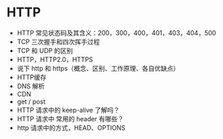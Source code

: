 # HTTP
- HTTP 常见状态码及其含义：200，300，400，401，403，404，500
- TCP 三次握手和四次挥手过程
- TCP 和 UDP 的区别
- HTTP，HTTP2.0，HTTPS
- 说下 http 和 https（概念、区别、工作原理、各自优缺点）
- HTTP缓存
- DNS 解析
- CDN
- get / post
- HTTP 请求中的 keep-alive 了解吗？
- HTTP 请求中 常用的 header 有哪些？
- http 请求中的方式，HEAD、OPTIONS
